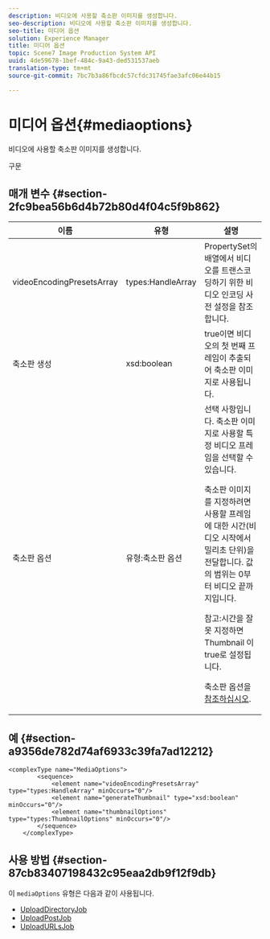 ```yaml
---
description: 비디오에 사용할 축소판 이미지를 생성합니다.
seo-description: 비디오에 사용할 축소판 이미지를 생성합니다.
seo-title: 미디어 옵션
solution: Experience Manager
title: 미디어 옵션
topic: Scene7 Image Production System API
uuid: 4de59678-1bef-484c-9a43-ded531537aeb
translation-type: tm+mt
source-git-commit: 7bc7b3a86fbcdc57cfdc31745fae3afc06e44b15

---
```



# 미디어 옵션{#mediaoptions}

비디오에 사용할 축소판 이미지를 생성합니다.

구문

## 매개 변수 {#section-2fc9bea56b6d4b72b80d4f04c5f9b862}

<table id="table_04100BB8ABD84EF68B0A7CE3AD946414"> 
 <thead> 
  <tr> 
   <th colname="col1" class="entry"> 이름 </th> 
   <th colname="col2" class="entry"> 유형 </th> 
   <th colname="col3" class="entry"> 설명 </th> 
  </tr> 
 </thead>
 <tbody> 
  <tr> 
   <td colname="col1"> <span class="codeph"> <span class="varname"> videoEncodingPresetsArray</span></span> </td> 
   <td colname="col2"> <span class="codeph"> types:HandleArray</span> </td> 
   <td colname="col3">PropertySet의 <span class="codeph"> 배열에서</span> 비디오를 트랜스코딩하기 위한 비디오 인코딩 사전 설정을 참조합니다. </td> 
  </tr> 
  <tr> 
   <td colname="col1"> <span class="codeph"> 축소판 <span class="varname"> 생성</span></span> </td> 
   <td colname="col2"> <span class="codeph"> xsd:boolean</span> </td> 
   <td colname="col3"> true이면 비디오의 첫 번째 프레임이 추출되어 축소판 이미지로 사용됩니다. </td> 
  </tr> 
  <tr> 
   <td colname="col1"> <span class="codeph"> 축소판 <span class="varname"> 옵션</span></span> </td> 
   <td colname="col2"> <span class="codeph"> 유형:축소판 옵션</span> </td> 
   <td colname="col3">선택 사항입니다. 축소판 이미지로 사용할 특정 비디오 프레임을 선택할 수 있습니다. <p>축소판 이미지를 지정하려면 사용할 프레임에 대한 시간(비디오 시작에서 밀리초 단위)을 전달합니다. 값의 범위는 0부터 비디오 끝까지입니다. <p>참고:시간을 잘못 지정하면 Thumbnail <span class="codeph"> 이</span> true로 설정됩니다. </p></p><p>축소판 옵션을 <a href="../../types/c-data-types/r-thumbnail-options.md#reference-370088b0a4ce4096b9b3e5489a368b5c" format="dita" scope="local"> 참조하십시오</a>. </p></td> 
  </tr> 
 </tbody> 
</table>

## 예 {#section-a9356de782d74af6933c39fa7ad12212}

```
<complexType name="MediaOptions">
        <sequence>
            <element name="videoEncodingPresetsArray" type="types:HandleArray" minOccurs="0"/>
            <element name="generateThumbnail" type="xsd:boolean" minOccurs="0"/>
            <element name="thumbnailOptions" type="types:ThumbnailOptions" minOccurs="0"/>
        </sequence>
    </complexType>
```

## 사용 방법 {#section-87cb83407198432c95eaa2db9f12f9db}

이 `mediaOptions` 유형은 다음과 같이 사용됩니다.

* [UploadDirectoryJob](../../types/c-data-types/r-upload-directory-job.md#reference-e707ebf53b074c49ad983d1886e0bbb6)
* [UploadPostJob](../../types/c-data-types/r-upload-post-job.md#reference-bca2339b593f4637a687c33937215ef4)
* [UploadURLsJob](../../types/c-data-types/r-upload-urls-job.md#reference-8e9bc895268c4321b233dbeadc990398)

